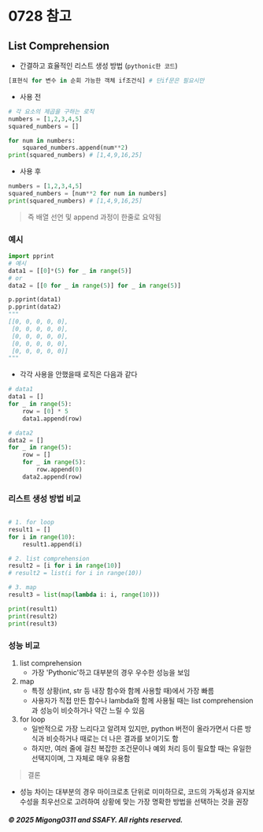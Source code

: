 # 0728 참고

## List Comprehension

- 간결하고 효율적인 리스트 생성 방법 (`pythonic한 코드`)


```py
[표현식 for 변수 in 순회 가능한 객체 if조건식] # 단if문은 필요시만
```
- 사용 전

```py
# 각 요소의 제곱을 구하는 로직
numbers = [1,2,3,4,5]
squared_numbers = []

for num in numbers:
    squared_numbers.append(num**2)
print(squared_numbers) # [1,4,9,16,25]
```

- 사용 후
```py
numbers = [1,2,3,4,5]
squared_numbers = [num**2 for num in numbers]
print(squared_numbers) # [1,4,9,16,25]
```
> 즉 배열 선언 및 append 과정이 한줄로 요약됨

### 예시

```py
import pprint
# 예시
data1 = [[0]*(5) for _ in range(5)]
# or
data2 = [[0 for _ in range(5)] for _ in range(5)]

p.pprint(data1)
p.pprint(data2)
"""
[[0, 0, 0, 0, 0],
 [0, 0, 0, 0, 0],
 [0, 0, 0, 0, 0],
 [0, 0, 0, 0, 0],
 [0, 0, 0, 0, 0]]
"""
```

- 각각 사용을 안했을때 로직은 다음과 같다

```py
# data1
data1 = []
for _ in range(5):
    row = [0] * 5
    data1.append(row)

# data2
data2 = []
for _ in range(5):
    row = []
    for _ in range(5):
        row.append(0)
    data2.append(row)

```

### 리스트 생성 방법 비교

```py

# 1. for loop
result1 = []
for i in range(10):
    result1.append(i)

# 2. list comprehension
result2 = [i for i in range(10)]
# result2 = list(i for i in range(10))

# 3. map
result3 = list(map(lambda i: i, range(10)))

print(result1)
print(result2)
print(result3)

```

### 성능 비교

1. list comprehension
    - 가장 'Pythonic'하고 대부분의 경우 우수한 성능을 보임
2. map
    - 특정 상황(int, str 등 내장 함수와 함께 사용할 때)에서 가장 빠름
    - 사용자가 직접 만든 함수나 lambda와 함께 사용될 때는 list comprehension과 성능이 비슷하거나 약간 느릴 수 있음
3. for loop
    - 일반적으로 가장 느리다고 알려져 있지만,
      python 버전이 올라가면서 다른 방식과 비슷하거나 때로는 더 나은 결과를 보이기도 함
    - 하지만, 여러 줄에 걸친 복잡한 조건문이나 예외 처리 등이 필요할 때는 유일한 선택지이며, 그 자체로 매우 유용함

> 결론
- 성능 차이는 대부분의 경우 마이크로초 단위로 미미하므로, 
  코드의 가독성과 유지보수성을 최우선으로 고려하여 상황에 맞는 가장 명확한 방법을 선택하는 것을 권장
  
##### © 2025 Migong0311 and SSAFY. All rights reserved.
